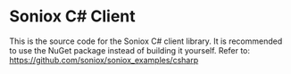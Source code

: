 # Soniox C# Client

This is the source code for the Soniox C# client library. It is recommended
to use the NuGet package instead of building it yourself. Refer to:
https://github.com/soniox/soniox_examples/csharp
